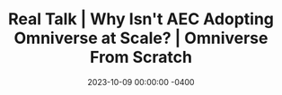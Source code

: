---
layout: post
title: "Real Talk | Why Isn't AEC Adopting Omniverse at Scale? | Omniverse From Scratch"
ytid: "af8p--ZFlDk"
date: 2023-10-09 00:00:00 -0400
categories: Video
---